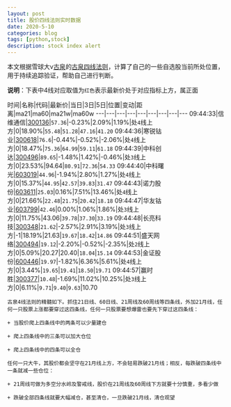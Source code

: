 ```yaml
---
layout: post
title: 股价四线法则实时数据
date: 2020-5-10
categories: blog
tags: [python,stock]
description: stock index alert
---
```



本文根据雪球大v[古泉](https://xueqiu.com/u/7148646888)的[古泉四线法则](https://xueqiu.com/7148646888/130498192)，计算了自己的一些自选股当前所处位置，用于持续追踪验证，帮助自己进行判断。

**说明**：下表中4线对应取值为`红色`表示最新价处于对应指标上方，属正面

时间|名称|代码|最新价|当日|3日|5日|位置|变动|距离|ma21|ma60|ma21w|ma60w
---|---|---|---|---|---|---|---|---
09:44:33|信维通信|[300136](https://xueqiu.com/S/SZ300136)|`57.36`|-0.23%|2.09%|1.19%|处`4`线上方|0|18.90%|`55.48`|`51.28`|`47.16`|`41.20`
09:44:36|寒锐钴业|[300618](https://xueqiu.com/S/SZ300618)|`76.6`|-0.44%|-0.52%|-2.06%|处`4`线上方|0|18.47%|`75.36`|`64.99`|`59.11`|`61.18`
09:44:39|中科创达|[300496](https://xueqiu.com/S/SZ300496)|`89.65`|-1.48%|1.42%|-0.46%|处`3`线上方|0|23.53%|94.64|`80.91`|`72.36`|`54.33`
09:44:40|中科曙光|[603019](https://xueqiu.com/S/SH603019)|`44.96`|-1.94%|2.80%|1.27%|处`4`线上方|0|15.37%|`44.95`|`42.57`|`39.83`|`31.47`
09:44:43|诺力股份|[603611](https://xueqiu.com/S/SH603611)|`25.03`|0.16%|7.51%|13.46%|处`4`线上方|0|21.66%|`22.48`|`21.75`|`20.42`|`18.18`
09:44:47|华友钴业|[603799](https://xueqiu.com/S/SH603799)|`42.46`|0.00%|1.06%|1.86%|处`3`线上方|0|11.75%|43.06|`39.78`|`37.30`|`33.19`
09:44:48|长亮科技|[300348](https://xueqiu.com/S/SZ300348)|`21.62`|-2.57%|2.91%|3.19%|处`3`线上方|-1|18.19%|21.63|`19.67`|`18.42`|`14.86`
09:44:51|盛天网络|[300494](https://xueqiu.com/S/SZ300494)|`19.12`|-2.20%|-0.52%|-2.35%|处`2`线上方|0|5.09%|20.27|20.40|`18.04`|`15.14`
09:44:53|金证股份|[600446](https://xueqiu.com/S/SH600446)|`19.97`|-1.82%|6.36%|5.61%|处`4`线上方|0|3.44%|`19.65`|`19.41`|`18.50`|`19.71`
09:44:57|赢时胜|[300377](https://xueqiu.com/S/SZ300377)|`10.48`|-1.69%|11.02%|10.25%|处`3`线上方|0|6.11%|`9.71`|`9.40`|`9.63`|10.70

```
古泉4线法则的精髓如下。抓住21日线、60日线、21周线及60周线等四条线，外加21月线，任何一只股票上涨都要穿过这四条线，任何一只股票要想爆雷也要先下穿过这四条线：

+ 当股价爬上四条线中的两条可以少量建仓

+ 爬上四条线中的三条可以加大仓位

+ 爬上四条线中的四条可以全仓

任何一只大牛，其股价都会坚守在21月线上方，不会轻易跌破21月线；相反，每跌破四条线中一条就减一些仓位：

+ 21周线可做为多空分水岭及警戒线，股价在21周线及60周线下方就要十分慎重，多看少做

+ 跌破全部四条线就要大幅减仓，甚至清仓，一旦跌破21月线，清仓观望
```
